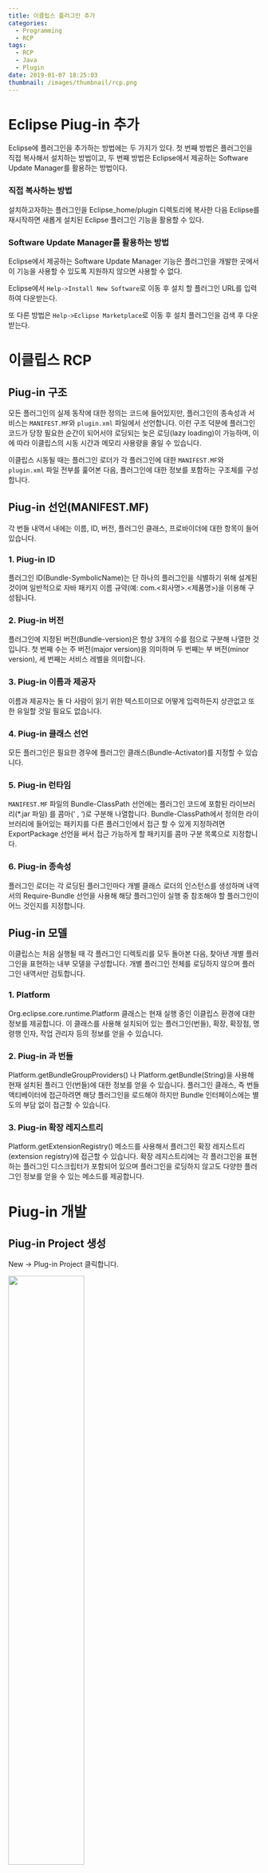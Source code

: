 ```yaml
---
title: 이클립스 플러그인 추가
categories:
  - Programming
  - RCP
tags:
  - RCP
  - Java
  - Plugin
date: 2019-01-07 18:25:03
thumbnail: /images/thumbnail/rcp.png
---
```


# Eclipse Piug-in 추가

Eclipse에 플러그인을 추가하는 방법에는 두 가지가 있다. 첫 번째 방법은 플러그인을 직접 복사해서 설치하는 방법이고, 두 번째 방법은 Eclipse에서 제공하는 Software Update Manager를 활용하는 방법이다.

### 직접 복사하는 방법

설치하고자하는 플러그인을 Eclipse_home/plugin 디렉토리에 복사한 다음 Eclipse를 재시작하면 새롭게 설치된 Eclipse 플러그인 기능을 활용할 수 있다.

### Software Update Manager를 활용하는 방법

Eclipse에서 제공하는 Software Update Manager 기능은 플러그인을 개발한 곳에서 이 기능을 사용할 수 있도록 지원하지 않으면 사용할 수 없다.

Eclipse에서 `Help->Install New Software`로 이동 후 설치 할 플러그인 URL를 입력하여 다운받는다.

또 다른 방법은 `Help->Eclipse Marketplace`로 이동 후 설치 플러그인을 검색 후 다운받는다.

# 이클립스 RCP

## Piug-in 구조

모든 플러그인의 실제 동작에 대한 정의는 코드에 들어있지만, 플러그인의 종속성과 서비스는 `MANIFEST.MF`와 `plugin.xml` 파일에서 선언합니다. 이런 구조 덕분에 플러그인 코드가 당장 필요한 순간이 되어서야 로딩되는 늦은 로딩(lazy loading)이 가능하며, 이에 따라 이클립스의 시동 시간과 메모리 사용량을 줄일 수 있습니다.

이클립스 시동될 때는 플러그인 로더가 각 플러그인에 대한 `MANIFEST.MF`와 `plugin.xml` 파일 전부를 훑어본 다음, 플러그인에 대한 정보를 포함하는 구조체를 구성합니다.

## Piug-in 선언(MANIFEST.MF)

각 번들 내역서 내에는 이름, ID, 버전, 플러그인 클래스, 프로바이더에 대한 항목이 들어 있습니다.

### 1. Piug-in ID

플러그인 ID(Bundle-SymbolicName)는 단 하나의 플러그인을 식별하기 위해 설계된 것이며 일반적으로 자바 패키지 이름 규약(예: com.<회사명>.<제품명>)을 이용해 구성됩니다.

### 2. Piug-in 버전

플러그인에 지정된 버전(Bundle-version)은 항상 3개의 수를 점으로 구분해 나열한 것 입니다. 첫 번째 수는 주 버전(major version)을 의미하며 두 번째는 부 버전(minor version), 세 번째는 서비스 레벨을 의미합니다.

### 3. Piug-in 이름과 제공자

이름과 제공자는 둘 다 사람이 읽기 위한 텍스트이므로 어떻게 입력하든지 상관없고 또한 유일할 것일 필요도 없습니다.

### 4. Piug-in 클래스 선언

모든 플러그인은 필요한 경우에 플러그인 클래스(Bundle-Activator)를 지정할 수 있습니다.

### 5. Piug-in 런타임

`MANIFEST.MF` 파일의 Bundle-ClassPath 선언에는 플러그인 코드에 포함된 라이브러리(\*.jar 파일) 를 콤마(‘ , ‘)로 구분해 나열합니다. Bundle-ClassPath에서 정의한 라이브러리에 들어있는 패키지를 다른 플러그인에서 접근 할 수 있게 지정하려면 ExportPackage 선언을 써서 접근 가능하게 할 패키지를 콤마 구분 목록으로 지정합니다.

### 6. Piug-in 종속성

플러그인 로더는 각 로딩된 플러그인마다 개별 클래스 로더의 인스턴스를 생성하며 내역서의 Require-Bundle 선언을 사용해 해당 플러그인이 실행 중 참조해야 할 플러그인이 어느 것인지를 지정합니다.

## Piug-in 모델

이클립스는 처음 실행될 때 각 플러그인 디렉토리를 모두 돌아본 다음, 찾아낸 개별 플러그인을 표현하는 내부 모델을 구성합니다. 개별 플러그인 전체를 로딩하지 않으며 플러그인 내역서만 검토합니다.

### 1. Platform

Org.eclipse.core.runtime.Platform 클래스는 현재 실행 중인 이클립스 환경에 대한 정보를 제공합니다. 이 클래스를 사용해 설치되어 있는 플러그인(번들), 확장, 확장점, 명령행 인자, 작업 관리자 등의 정보를 얻을 수 있습니다.

### 2. Piug-in 과 번들

Platform.getBundleGroupProviders() 나 Platform.getBundle(String)을 사용해 현재 설치된 플러그 인(번들)에 대한 정보를 얻을 수 있습니다. 플러그인 클래스, 즉 번들 액티베이터에 접근하려면 해당 플러그인을 로드해야 하지만 Bundle 인터페이스에는 별도의 부담 없이 접근할 수 있습니다.

### 3. Piug-in 확장 레지스트리

Platform.getExtensionRegistry() 메소드를 사용해서 플러그인 확장 레지스트리(extension registry)에 접근할 수 있습니다. 확장 레지스트리에는 각 플러그인을 표현하는 플러그인 디스크립터가 포함되어 있으며 플러그인을 로딩하지 않고도 다양한 플러그인 정보를 얻을 수 있는 메소드를 제공합니다.

# Piug-in 개발

## Piug-in Project 생성

New -> Plug-in Project 클릭합니다.

<img width="55%" src="/images/rcp/rcp1.png" alt="" title="" >

_Project name_ 입력 후 Next 클릭합니다.

<img width="55%" src="/images/rcp/rcp2.png" alt="" title="" >

1. ID에 패키지명 입력
2. Activator 패키지 명을 1)번에 입력한 패키지명과 같도록 입력
3. No 버튼 클릭 후 Next 클릭

<img width="55%" src="/images/rcp/rcp3.png" alt="" title="" >

“Hello, World Command” 선택 후 Finish 클릭합니다.

<img width="100%" src="/images/rcp/rcp4.png" alt="" title="" >

위와 같이 플러그인 프로젝트가 생성되면 MANIFEST.MF 클릭 -> Extensions 탭으로 이동 기본적으로 “Hello, World Command”를 선택하면 commands, handlers, bindings, menus 4개의 트리가 만들어집니다.

Commands는 실제 동작으로부터 독립적이며 선언적이고, org.eclipse.ui.commands 확장점을 통하여 정의되어 있습니다. 그리고 단축키(Key Binding)가 정의될 수 있고, 커맨드의 행동은 핸들러를 통하여 정의됩니다.

Handlers는 commands로부터 명령을 받아 호출되고, 호출되자마자 클래스를 실행합니다. 클래스를 정의할 때 org.eclipse.core.commands.AbstractHandler 클래스를 상속받습니다.

<img width="75%" src="/images/rcp/rcp5.png" alt="" title="" >

Execute() 메소드는 핸들러가 실행되면 호출 되며, HandlerUtil 클래스를 통하여 서비스에 접근할 수 있습니다.

- Bindings는 메뉴에 단축키를 지정할 수 있습니다.
- Menus는 애플리케이션 메인 메뉴, 툴바, 뷰 툴바, 팝업메뉴를 만들 수 있습니다.

<img width="65%" src="/images/rcp/rcp6.png" alt="" title="" >

org.eclipse.ui.menus 에서 menuContribution는 사용자 인터페이스에서 메뉴가 표시되는 위치를 정의할 수 있는 locationURI 속성을 가지고 있습니다. locationURI 속성에는 기본적으로 menu:와 toolbar:, popup: 으로 시작하며 그 다음에는 메뉴가 표시될 위치를 지정할 수 있습니다. 예를 들어, 파일 메뉴(ID:fileMenu)의 하의 메뉴에 위치시키려면 아래와 같은 위치식을 이용합니다.
예) menu:fileMenu?after=addition

## Piug-in 배포

플러그인을 만들었으면 jar로 생성해야 합니다.

<img width="80%" src="/images/rcp/rcp7.png" alt="" title="" >

Export -> Plug-in Development -> Deployable plug-ins and fragments 선택 후 Next 클릭합니다.

<img width="75%" src="/images/rcp/rcp8.png" alt="" title="" >

배포하는 플러그인 프로젝트를 선택하고, Directory란에 배포하는 폴더를 지정하고, Finish를 클릭합니다.

<img width="80%" src="/images/rcp/rcp9.png" alt="" title="" >

지정한 폴더에 jar로 배포가 되는 것을 확인할 수 있습니다.

# 참고

- [이클립스 커맨드 튜토리얼](http://eclipse.or.kr/wiki/%ED%8A%B9%EC%A7%91%EA%B8%B0%EC%82%AC:Eclipse_%EC%BB%A4%EB%A7%A8%EB%93%9C_%ED%8A%9C%ED%86%A0%EB%A6%AC%EC%96%BC)
